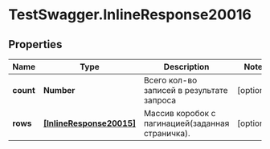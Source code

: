 # TestSwagger.InlineResponse20016

## Properties

Name | Type | Description | Notes
------------ | ------------- | ------------- | -------------
**count** | **Number** | Всего кол-во записей в результате запроса | [optional] 
**rows** | [**[InlineResponse20015]**](InlineResponse20015.md) | Массив коробок c пагинацией(заданная страничка). | [optional] 


